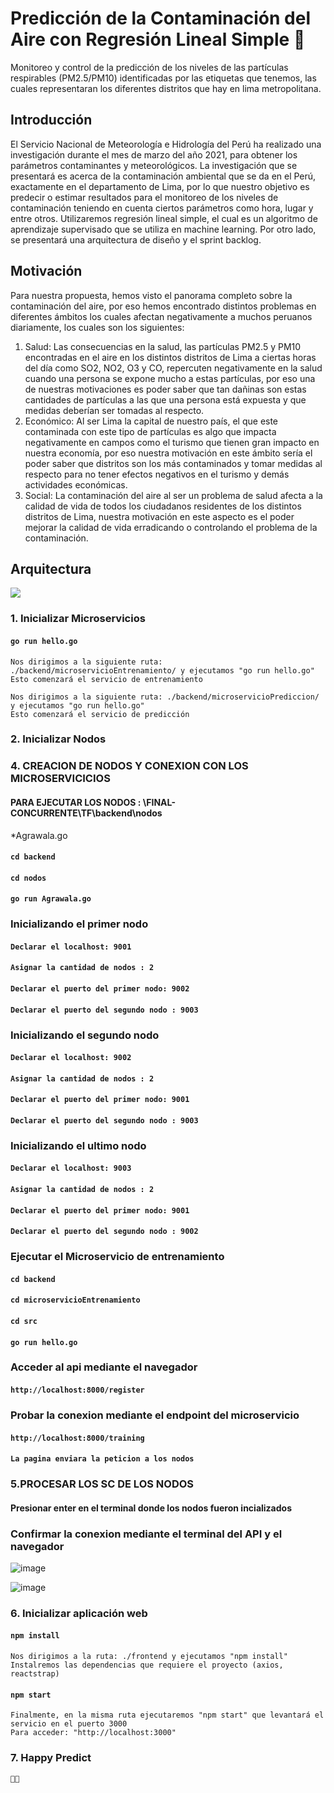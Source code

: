 # Predicción de la Contaminación del Aire con Regresión Lineal Simple 🤖

Monitoreo y control de la predicción de los niveles de las partículas respirables (PM2.5/PM10) identificadas por las etiquetas que tenemos, las cuales representaran los diferentes distritos que hay en lima metropolitana.

## Introducción

El Servicio Nacional de Meteorología e Hidrología del Perú ha realizado una investigación durante el mes de marzo del año 2021, para obtener los parámetros contaminantes y meteorológicos. La investigación que se presentará es acerca de la contaminación ambiental que se da en el Perú, exactamente en el departamento de Lima, por lo que nuestro objetivo es predecir o estimar resultados para el monitoreo de los niveles de contaminación teniendo en cuenta ciertos parámetros como hora, lugar y entre otros.
Utilizaremos regresión lineal simple, el cual es un algoritmo de aprendizaje supervisado que se utiliza en machine learning. Por otro lado, se presentará una arquitectura de diseño y el sprint backlog.

## Motivación

Para nuestra propuesta, hemos visto el panorama completo sobre la contaminación del aire, por eso hemos encontrado distintos problemas en diferentes ámbitos los cuales afectan negativamente a muchos peruanos diariamente, los cuales son los siguientes:

<ol>
  <li>Salud: Las consecuencias en la salud, las partículas PM2.5 y PM10 encontradas en el aire en los distintos distritos de Lima a ciertas horas del día como SO2, NO2, O3 y CO, repercuten negativamente en la salud cuando una persona se expone mucho a estas partículas, por eso una de nuestras motivaciones es poder saber que tan dañinas son estas cantidades de partículas a las que una persona está expuesta y que medidas deberían ser tomadas al respecto.</li>
  <li>Económico: Al ser Lima la capital de nuestro país, el que este contaminada con este tipo de partículas es algo que impacta negativamente en campos como el turismo que tienen gran impacto en nuestra economía, por eso nuestra motivación en este ámbito sería el poder saber que distritos son los más contaminados y tomar medidas al respecto para no tener efectos negativos en el turismo y demás actividades económicas.</li>
  <li>Social: La contaminación del aire al ser un problema de salud afecta a la calidad de vida de todos los ciudadanos residentes de los distintos distritos de Lima, nuestra motivación en este aspecto es el poder mejorar la calidad de vida erradicando o controlando el problema de la contaminación.</li>
</ol>

## Arquitectura

![  ](https://i.ibb.co/LtW5RXt/Dise-o-de-arquitectura.png)

### 1. Inicializar Microservicios

#### `go run hello.go`

    Nos dirigimos a la siguiente ruta: ./backend/microservicioEntrenamiento/ y ejecutamos "go run hello.go"
    Esto comenzará el servicio de entrenamiento

    Nos dirigimos a la siguiente ruta: ./backend/microservicioPrediccion/ y ejecutamos "go run hello.go"
    Esto comenzará el servicio de predicción

### 2. Inicializar Nodos

### 4. CREACION DE NODOS Y CONEXION CON LOS MICROSERVICICIOS

#### PARA EJECUTAR LOS NODOS : \FINAL-CONCURRENTE\TF\backend\nodos

\*Agrawala.go

#### `cd backend`

#### `cd nodos`

#### `go run Agrawala.go`

### Inicializando el primer nodo

#### `Declarar el localhost: 9001`

#### `Asignar la cantidad de nodos : 2`

#### `Declarar el puerto del primer nodo: 9002`

#### `Declarar el puerto del segundo nodo : 9003`

### Inicializando el segundo nodo

#### `Declarar el localhost: 9002`

#### `Asignar la cantidad de nodos : 2`

#### `Declarar el puerto del primer nodo: 9001`

#### `Declarar el puerto del segundo nodo : 9003`

### Inicializando el ultimo nodo

#### `Declarar el localhost: 9003`

#### `Asignar la cantidad de nodos : 2`

#### `Declarar el puerto del primer nodo: 9001`

#### `Declarar el puerto del segundo nodo : 9002`

### Ejecutar el Microservicio de entrenamiento

#### `cd backend`

#### `cd microservicioEntrenamiento`

#### `cd src`

#### `go run hello.go`

### Acceder al api mediante el navegador

#### `http://localhost:8000/register`

### Probar la conexion mediante el endpoint del microservicio

#### `http://localhost:8000/training`

#### `La pagina enviara la peticion a los nodos`

### 5.PROCESAR LOS SC DE LOS NODOS

#### Presionar enter en el terminal donde los nodos fueron incializados

### Confirmar la conexion mediante el terminal del API y el navegador

![image](https://user-images.githubusercontent.com/26803331/142901161-063e2e64-d2f8-46a3-b9d8-0c0acf7f2a48.png)

![image](https://user-images.githubusercontent.com/26803331/142901238-9485ebd9-b7f8-444e-acd9-eed7c7d9ff4f.png)

### 6. Inicializar aplicación web

#### `npm install`

    Nos dirigimos a la ruta: ./frontend y ejecutamos "npm install"
    Instalremos las dependencias que requiere el proyecto (axios, reactstrap)

#### `npm start`

    Finalmente, en la misma ruta ejecutaremos "npm start" que levantará el servicio en el puerto 3000
    Para acceder: "http://localhost:3000"

### 7. Happy Predict

    🤖🤖
